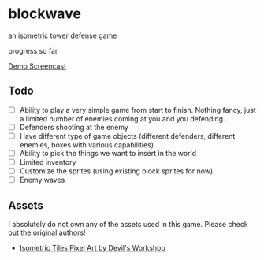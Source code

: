 # blockwave

an isometric tower defense game

progress so far

[Demo Screencast](https://github.com/user-attachments/assets/78c79909-430d-4795-957d-b2accc741bde)

## Todo

- [ ] Ability to play a very simple game from start to finish. Nothing fancy, just a limited number of enemies coming at you and you defending. 
- [ ] Defenders shooting at the enemy
- [ ] Have different type of game objects (different defenders, different enemies, boxes with various capabilities)
- [ ] Ability to pick the things we want to insert in the world
- [ ] Limited inventory
- [ ] Customize the sprites (using existing block sprites for now)
- [ ] Enemy waves

## Assets

I absolutely do not own any of the assets used in this game. Please check out the original authors! 

- [Isometric Tiles Pixel Art by Devil's Workshop](https://devilsworkshop.itch.io/isometric-tiles-pixel-art)